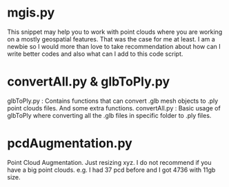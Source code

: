 # mgis.py
This snippet may help you to work with point clouds where you are working on a mostly geospatial features. That was the case for me at least.
I am a newbie so I would more than love to take recommendation about how can I write better codes and also what can I add to this code script.

# convertAll.py & glbToPly.py
glbToPly.py : Contains functions that can convert .glb mesh objects to .ply point clouds files. And some extra functions.
convertAll.py : Basic usage of glbToPly where converting all the .glb files in specific folder to .ply files.  

# pcdAugmentation.py
Point Cloud Augmentation. Just resizing xyz. I do not recommend if you have a big point clouds.
e.g. I had 37 pcd before and I got 4736 with 11gb size.
